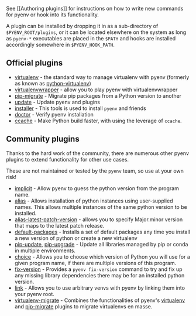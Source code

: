 See [[Authoring plugins]] for instructions on how to write new commands for
pyenv or hook into its functionality.

A plugin can be installed by dropping it in as a sub-directory of
`$PYENV_ROOT/plugins`, or it can be located elsewhere on the system as long as
`pyenv-*` executables are placed in the `$PATH` and hooks are installed
accordingly somewhere in `$PYENV_HOOK_PATH`.

## Official plugins

* [virtualenv] - the standard way to manage virtualenv with pyenv (formerly as known as [python-virtualenv](https://github.com/pyenv/python-virtualenv))
* [virtualenvwrapper](https://github.com/pyenv/pyenv-virtualenvwrapper) - allow you to play pyenv with virtualenvwrapper
* [pip-migrate] - Migrate pip packages from a Python version to another
* [update](https://github.com/pyenv/pyenv-update) - Update pyenv and plugins
* [installer](https://github.com/pyenv/pyenv-installer) - This tools is used to install `pyenv` and friends
* [doctor](https://github.com/pyenv/pyenv-doctor) - Verify pyenv installation
* [ccache](https://github.com/pyenv/pyenv-ccache) - Make Python build faster, with using the leverage of `ccache`.

[virtualenv]: https://github.com/pyenv/pyenv-virtualenv
[pip-migrate]: https://github.com/pyenv/pyenv-pip-migrate

## Community plugins
Thanks to the hard work of the community, there are numerous other pyenv plugins to extend functionality for other use cases.

These are not maintained or tested by the `pyenv` team, so use at your own risk!

* [implicit](https://github.com/concordusapps/pyenv-implict) - Allow pyenv to guess the python version from the program name.
* [alias](https://github.com/s1341/pyenv-alias) - Allows installation of python instances using user-supplied names. This allows multiple instances of the same python version to be installed.
* [alias-latest-patch-version](https://github.com/upside-services/pyenv-alias-latest-patch-version) - allows you to specify Major.minor version that maps to the latest patch release.
* [default-packages](https://github.com/jawshooah/pyenv-default-packages) - Installs a set of default packages any time you install a new version of python or create a new virtualenv
* [pip-update](https://github.com/massongit/pyenv-pip-update), [pip-upgrade](https://github.com/zyrikby/pyenv-pip-upgrade) - Update all libraries managed by pip or conda in multiple environments.
* [choice](https://github.com/fizista/pyenv-choice) - Allows you to choose which version of Python you will use for a given program name, if there are multiple versions of this program.
* [fix-version](https://github.com/sprout42/pyenv-fix-version) - Provides a `pyenv fix-version` command to try and fix up any missing library dependencies there may be for an installed python version.
* [link](https://github.com/real-yfprojects/pyenv-link) - Allows you to use arbitrary venvs with pyenv by linking them into your pyenv root.
* [virtualenv-migrate](https://github.com/ashwinvis/pyenv-virtualenv-migrate) - Combines the functionalities of pyenv's [virtualenv] and [pip-migrate] plugins to migrate virtualenvs en masse.